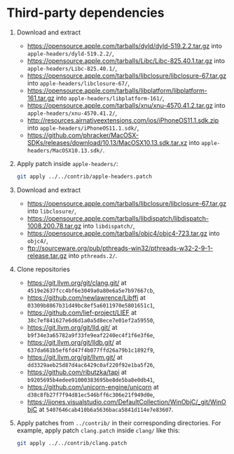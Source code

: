 # Third-party dependencies

1. Download and extract

   - <https://opensource.apple.com/tarballs/dyld/dyld-519.2.2.tar.gz> into
     `apple-headers/dyld-519.2.2/`,
   - <https://opensource.apple.com/tarballs/Libc/Libc-825.40.1.tar.gz> into
     `apple-headers/Libc-825.40.1/`,
   - <https://opensource.apple.com/tarballs/libclosure/libclosure-67.tar.gz>
     into `apple-headers/libclosure-67/`,
   - <https://opensource.apple.com/tarballs/libplatform/libplatform-161.tar.gz>
     into `apple-headers/libplatform-161/`,
   - <https://opensource.apple.com/tarballs/xnu/xnu-4570.41.2.tar.gz> into
     `apple-headers/xnu-4570.41.2/`,
   - <http://resources.airnativeextensions.com/ios/iPhoneOS11.1.sdk.zip> into
     `apple-headers/iPhoneOS11.1.sdk/`,
   - <https://github.com/phracker/MacOSX-SDKs/releases/download/10.13/MacOSX10.13.sdk.tar.xz>
     into `apple-headers/MacOSX10.13.sdk/`.

2. Apply patch inside `apple-headers/`:

   ```bash
   git apply ../../contrib/apple-headers.patch
   ```

3. Download and extract

   - <https://opensource.apple.com/tarballs/libclosure/libclosure-67.tar.gz>
     into `libclosure/`,
   - <https://opensource.apple.com/tarballs/libdispatch/libdispatch-1008.200.78.tar.gz>
     into `libdispatch/`,
   - <https://opensource.apple.com/tarballs/objc4/objc4-723.tar.gz> into
     `objc4/`,
   - <ftp://sourceware.org/pub/pthreads-win32/pthreads-w32-2-9-1-release.tar.gz>
     into `pthreads.2/`.

4. Clone repositories

   - <https://git.llvm.org/git/clang.git/> at
     `4519e2637fcc4bf6e3049a0a80e6a5e7b97667cb`,
   - <https://github.com/newlawrence/Libffi> at
     `03309b8867b31d49bc8ef5a6011970e5801651c1`,
   - <https://github.com/lief-project/LIEF> at
     `38c7ef841627e6d6d1a0a5d8ece7e01ef2a59550`,
   - <https://git.llvm.org/git/lld.git/> at
     `b9f34e3a65782a9f33fe9eaf2240ec4f1f6e3f6e`,
   - <https://git.llvm.org/git/lldb.git/> at
     `637da661b5ef6fd47f4b077ffd26a79b1c1892f9`,
   - <https://git.llvm.org/git/llvm.git/> at
     `dd3329aeb25d87d4ac6429c0af220f92e1ba5f26`,
   - <https://github.com/ributzka/tapi> at
     `b9205695b4edee91000383695be8de5ba8e0db41`,
   - <https://github.com/unicorn-engine/unicorn> at
     `d38c8fb27f7f94d81ec546bff6c306e21f949d0e`,
   - <https://jjones.visualstudio.com/DefaultCollection/WinObjC/_git/WinObjC> at
     `5407646cab410b6a5636baca5841d114e7e83607`.

5. Apply patches from `../contrib/` in their corresponding directories. For
   example, apply patch `clang.patch` inside `clang/` like this:

   ```bash
   git apply ../../contrib/clang.patch
   ```
